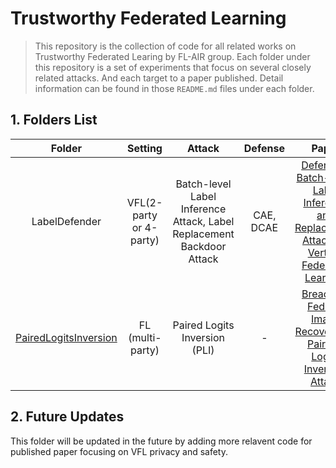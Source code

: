 # Trustworthy Federated Learning

> This repository is the collection of code for all related works on Trustworthy Federated Learing by FL-AIR group.
> Each folder under this repository is a set of experiments that focus on several closely related attacks. And each target to a paper published. Detail information can be found in those `README.md` files under each folder.

## 1. Folders List
| Folder | Setting | Attack | Defense | Paper|
|:-:|:-:|:-:|:-:|:-:|
| LabelDefender | VFL(2-party or 4-party) | Batch-level Label Inference Attack, Label Replacement Backdoor Attack | CAE, DCAE | [Defending Batch-Level Label Inference and Replacement Attacks in Vertical Federated Learning](https://www.computer.org/csdl/journal/bd/5555/01/09833321/1F8uKhxrvNe) |
| [PairedLogitsInversion](https://github.com/FLAIR-THU/PairedLogitsInversion) | FL (multi-party) | Paired Logits Inversion (PLI) | - | [Breaching FedMD: Image Recovery via Paired-Logits Inversion Attack]() |

## 2. Future Updates
This folder will be updated in the future by adding more relavent code for published paper focusing on VFL privacy and safety.
